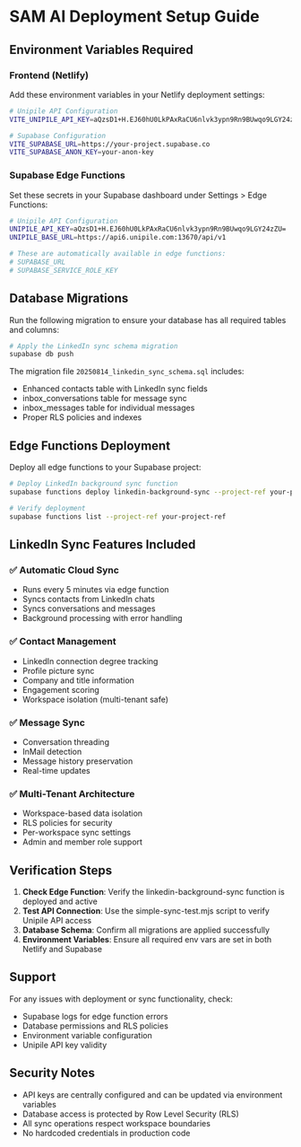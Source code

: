 # SAM AI Deployment Setup Guide

## Environment Variables Required

### Frontend (Netlify)
Add these environment variables in your Netlify deployment settings:

```bash
# Unipile API Configuration
VITE_UNIPILE_API_KEY=aQzsD1+H.EJ60hU0LkPAxRaCU6nlvk3ypn9Rn9BUwqo9LGY24zZU=

# Supabase Configuration
VITE_SUPABASE_URL=https://your-project.supabase.co
VITE_SUPABASE_ANON_KEY=your-anon-key
```

### Supabase Edge Functions
Set these secrets in your Supabase dashboard under Settings > Edge Functions:

```bash
# Unipile API Configuration
UNIPILE_API_KEY=aQzsD1+H.EJ60hU0LkPAxRaCU6nlvk3ypn9Rn9BUwqo9LGY24zZU=
UNIPILE_BASE_URL=https://api6.unipile.com:13670/api/v1

# These are automatically available in edge functions:
# SUPABASE_URL
# SUPABASE_SERVICE_ROLE_KEY
```

## Database Migrations

Run the following migration to ensure your database has all required tables and columns:

```bash
# Apply the LinkedIn sync schema migration
supabase db push
```

The migration file `20250814_linkedin_sync_schema.sql` includes:
- Enhanced contacts table with LinkedIn sync fields
- inbox_conversations table for message sync
- inbox_messages table for individual messages
- Proper RLS policies and indexes

## Edge Functions Deployment

Deploy all edge functions to your Supabase project:

```bash
# Deploy LinkedIn background sync function
supabase functions deploy linkedin-background-sync --project-ref your-project-ref

# Verify deployment
supabase functions list --project-ref your-project-ref
```

## LinkedIn Sync Features Included

### ✅ Automatic Cloud Sync
- Runs every 5 minutes via edge function
- Syncs contacts from LinkedIn chats
- Syncs conversations and messages
- Background processing with error handling

### ✅ Contact Management
- LinkedIn connection degree tracking
- Profile picture sync
- Company and title information
- Engagement scoring
- Workspace isolation (multi-tenant safe)

### ✅ Message Sync
- Conversation threading
- InMail detection
- Message history preservation
- Real-time updates

### ✅ Multi-Tenant Architecture
- Workspace-based data isolation
- RLS policies for security
- Per-workspace sync settings
- Admin and member role support

## Verification Steps

1. **Check Edge Function**: Verify the linkedin-background-sync function is deployed and active
2. **Test API Connection**: Use the simple-sync-test.mjs script to verify Unipile API access
3. **Database Schema**: Confirm all migrations are applied successfully
4. **Environment Variables**: Ensure all required env vars are set in both Netlify and Supabase

## Support

For any issues with deployment or sync functionality, check:
- Supabase logs for edge function errors
- Database permissions and RLS policies
- Environment variable configuration
- Unipile API key validity

## Security Notes

- API keys are centrally configured and can be updated via environment variables
- Database access is protected by Row Level Security (RLS)
- All sync operations respect workspace boundaries
- No hardcoded credentials in production code